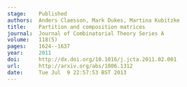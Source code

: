 ```yaml
---
stage:    Published
authors:  Anders Claesson, Mark Dukes, Martina Kubitzke
title:    Partition and composition matrices
journal:  Journal of Combinatorial Theory Series A
volume:   118(5)
pages:    1624--1637
year:     2011
doi:      http://dx.doi.org/10.1016/j.jcta.2011.02.001
url:      http://arxiv.org/abs/1006.1312
date:     Tue Jul  9 22:57:53 BST 2013
---
```

